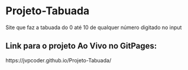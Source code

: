 # Projeto-Tabuada
Site que faz a tabuada do 0 até 10 de qualquer número digitado no input

<h2>Link para o projeto Ao Vivo no GitPages:</h2>
<p>https://jvpcoder.github.io/Projeto-Tabuada/</p>
